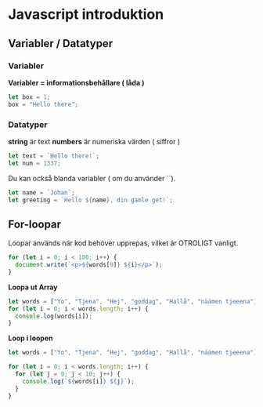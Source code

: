 # Javascript introduktion

## Variabler / Datatyper

### Variabler

**Variabler = informationsbehållare ( låda )**

```js
let box = 1;
box = "Hello there";
```

### Datatyper

**string** är text
**numbers** är numeriska värden ( siffror )

```js
let text = `Hello there!`;
let num = 1337;
```

Du kan också blanda variabler ( om du använder ``).

```js
let name = `Johan`;
let greeting = `Hello ${name}, din gamle get!`;
```

## For-loopar

Loopar används när kod behöver upprepas, vilket är OTROLIGT vanligt.

```js
for (let i = 0; i < 100; i++) {
  document.write(`<p>${words[0]} ${i}</p>`);
}
```

**Loopa ut Array**

```js
let words = ["Yo", "Tjena", "Hej", "goddag", "Hallå", "näämen tjeeena"]; // Array
for (let i = 0; i < words.length; i++) {
  console.log(words[i]);
}
```

**Loop i loopen**

```js
let words = ["Yo", "Tjena", "Hej", "goddag", "Hallå", "näämen tjeeena"]; // Array

for (let i = 0; i < words.length; i++) {
  for (let j = 0; j < 10; j++) {
    console.log(`${words[i]} ${j}`);
  }
}
```

